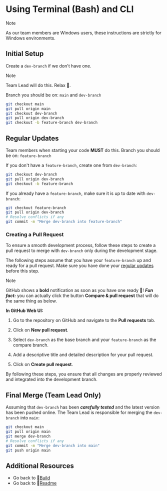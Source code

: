 # Using Terminal (Bash) and CLI

> [!NOTE]
> As our team members are Windows users, these instructions are strictly for Windows environments.

## Initial Setup

Create a `dev-branch` if we don't have one.

> [!NOTE]
> Team Lead will do this. Relax 🍵.

Branch you should be on: `main` and `dev-branch`

```bash
git checkout main
git pull origin main
git checkout dev-branch
git pull origin dev-branch
git checkout -b feature-branch dev-branch
```

## Regular Updates

Team members when starting your code **MUST** do this.
Branch you should be on: `feature-branch`

If you don't have a `feature-branch`, create one from `dev-branch`:

```bash
git checkout dev-branch
git pull origin dev-branch
git checkout -b feature-branch
```

If you already have a `feature-branch`, make sure it is up to date with `dev-branch`:

```bash
git checkout feature-branch
git pull origin dev-branch
# Resolve conflicts if any
git commit -m "Merge dev-branch into feature-branch"
```

### Creating a Pull Request

To ensure a smooth development process, follow these steps to create a pull request to merge with `dev-branch` only during the development stage.

The following steps assume that you have your `feature-branch` up and ready for a pull request. Make sure you have done your [regular updates](#regular-updates) before this step.

> [!NOTE]
> GitHub shows a **bold** notification as soon as you have one ready 🙂!
> **_Fun fact:_** you can actually click the button **Compare & pull request** that will do the same thing as below.

**In GitHub Web UI:**

1. Go to the repository on GitHub and navigate to the **Pull requests** tab.

2. Click on **New pull request**.

3. Select `dev-branch` as the base branch and your `feature-branch` as the compare branch.

4. Add a descriptive title and detailed description for your pull request.

5. Click on **Create pull request**.

By following these steps, you ensure that all changes are properly reviewed and integrated into the development branch.

## Final Merge (Team Lead Only)

Assuming that `dev-branch` has been **_carefully tested_** and the latest version has been pushed online.
The Team Lead is responsible for merging the `dev-branch` into `main`:

```bash
git checkout main
git pull origin main
git merge dev-branch
# Resolve conflicts if any
git commit -m "Merge dev-branch into main"
git push origin main
```

## Additional Resources

- Go back to 🔗[Build](build.md)
- Go back to 🔗[Readme](/README.md)
